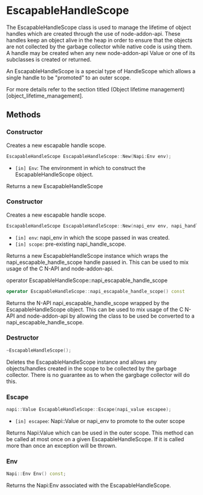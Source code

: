 # EscapableHandleScope

The EscapableHandleScope class is used to manage the lifetime of object handles
which are created through the use of node-addon-api. These handles
keep an object alive in the heap in order to ensure that the objects
are not collected by the garbage collector while native code is using them.
A handle may be created when any new node-addon-api Value or one
of its subclasses is created or returned.

An EscapableHandleScope is a special type of HandleScope
which allows a single handle to be "promoted" to an outer scope.

For more details refer to the section titled
(Object lifetime management)[object_lifetime_management].

## Methods

### Constructor

Creates a new escapable handle scope. 

```cpp
EscapableHandleScope EscapableHandleScope::New(Napi:Env env);
```

- `[in] Env`: The environment in which to construct the EscapableHandleScope object.

Returns a new EscapableHandleScope

### Constructor

Creates a new escapable handle scope. 

```cpp
EscapableHandleScope EscapableHandleScope::New(napi_env env, napi_handle_scope scope);
```

- `[in] env`: napi_env in which the scope passed in was created.
- `[in] scope`: pre-existing napi_handle_scope.

Returns a new EscapableHandleScope instance which wraps the
napi_escapable_handle_scope handle passed in. This can be used
to mix usage of the C N-API and node-addon-api.

operator EscapableHandleScope::napi_escapable_handle_scope

```cpp
operator EscapableHandleScope::napi_escapable_handle_scope() const
```

Returns the N-API napi_escapable_handle_scope wrapped by the EscapableHandleScope object.
This can be used to mix usage of the C N-API and node-addon-api by allowing
the class to be used be converted to a napi_escapable_handle_scope.

### Destructor
```cpp
~EscapableHandleScope();
```

Deletes the EscapableHandleScope instance and allows any objects/handles created
in the scope to be collected by the garbage collector. There is no
guarantee as to when the gargbage collector will do this.

### Escape

```cpp
napi::Value EscapableHandleScope::Escape(napi_value escapee);
```

- `[in] escapee`: Napi::Value or napi_env to promote to the outer scope

Returns Napi:Value which can be used in the outer scope. This method can
be called at most once on a given EscapableHandleScope. If it is called
more than once an exception will be thrown.

### Env

```cpp
Napi::Env Env() const;
```

Returns the Napi:Env associated with the EscapableHandleScope.
